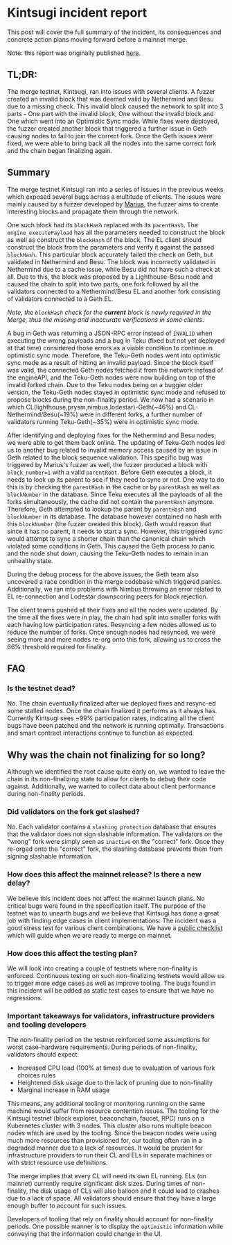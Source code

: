 # Kintsugi incident report

This post will cover the full summary of the incident, its consequences and concrete action plans moving forward before a mainnet merge.

Note: this report was originally published [here](https://notes.ethereum.org/@ExXcnR0-SJGthjz1dwkA1A/BkkdHWXTY).

## TL;DR: 
The merge testnet, Kintsugi, ran into issues with several clients. A fuzzer created an invalid block that was deemed valid by Nethermind and Besu due to a missing check. This invalid block caused the network to split into 3 parts - One part with the invalid block, One without the invalid block and One which went into an Optimistic Sync mode. While fixes were deployed, the fuzzer created another block that triggered a further issue in Geth causing nodes to fail to join the correct fork. Once the Geth issues were fixed, we were able to bring back all the nodes into the same correct fork and the chain began finalizing again.


## Summary
The merge testnet Kintsugi ran into a series of issues in the previous weeks which exposed several bugs across a multitude of clients. The issues were mainly caused by a fuzzer developed by [Marius](https://twitter.com/vdWijden), the fuzzer aims to create interesting blocks and propagate them through the network.

One such block had its `blockHash` replaced with its `parentHash`. The `engine_executePayload` has all the parameters needed to construct the block as well as construct the `blockHash` of the block. The EL client should construct the block from the parameters and verify it against the passed `blockHash`. This particular block accurately failed the check on Geth, but validated in Nethermind and Besu. The block was incorrectly validated in Nethermind due to a cache issue, while Besu did not have such a check at all. Due to this, the block was proposed by a Lighthouse-Besu node and caused the chain to split into two parts, one fork followed by all the validators connected to a Nethermind/Besu EL and another fork consisting of validators connected to a Geth EL.

*Note, the `blockHash` check for the **current** block is newly required in the Merge, thus the missing and inaccurate verifications in some clients.*

A bug in Geth was returning a JSON-RPC error instead of `INVALID` when executing the wrong payloads and a bug in Teku (fixed but not yet deployed at that time) considered those errors as a viable condition to continue in optimistic sync mode. Therefore, the Teku-Geth nodes went into optimistic sync mode as a result of hitting an invalid payload. Since the block itself was valid, the connected Geth nodes fetched it from the network instead of the engineAPI, and the Teku-Geth nodes were now building on top of the invalid forked chain. Due to the Teku nodes being on a buggier older version, the Teku-Geth nodes stayed in optimistic sync mode and refused to propose blocks during the non-finality period. We now had a scenario in which CL(lighthouse,prysm,nimbus,lodestar)-Geth(~46%) and  CL-Nethermind/Besu(~19%) were in different forks, a further number of validators running Teku-Geth(~35%) were in optimistic sync mode. 

After identifying and deploying fixes for the Nethermind and Besu nodes, we were able to get them back online. The updating of Teku-Geth nodes led us to another bug related to invalid memory access caused by an issue in Geth related to the block sequence validation. This specific bug was triggered by Marius's fuzzer as well, the fuzzer produced a block with `block_number=1` with a valid `parentRoot`. Before Geth executes a block, it needs to look up its parent to see if they need to sync or not. One way to do this is by checking the `parentHash` in the cache or by `parentHash` as well as `blockNumber` in the database. Since Teku executes all the payloads of all the forks simultaneously, the cache did not contain the `parentHash` anymore. Therefore, Geth attempted to lookup the parent by `parentHash` and `blockNumber` in its database. The database however contained no hash with this `blockNumber` (the fuzzer created this block). Geth would reason that since it has no parent, it needs to start a sync. However, this triggered sync would attempt to sync a shorter chain than the canonical chain which violated some conditions in Geth. This caused the Geth process to panic and the node shut down, causing the Teku-Geth nodes to remain in an unhealthy state.

During the debug process for the above issues, the Geth team also uncovered a race condition in the merge codebase which triggered panics. Additionally, we ran into problems with Nimbus throwing an error related to EL re-connection and Lodestar downscoring peers for block rejection. 

The client teams pushed all their fixes and all the nodes were updated. By the time all the fixes were in play, the chain had split into smaller forks with each having low participation rates. Resyncing a few nodes allowed us to reduce the number of forks. Once enough nodes had resynced, we were seeing more and more nodes re-org onto this fork, allowing us to cross the 66% threshold required for finality. 


## FAQ
### Is the testnet dead?
No. The chain eventually finalized after we deployed fixes and resync-ed some stalled nodes. Once the chain finalized it performs as it always has. Currently Kintsugi sees ~99% participation rates, indicating all the client bugs have been patched and the network is running optimally. Transactions and smart contract interactions continue to function as expected. 

## Why was the chain not finalizing for so long?
Although we identified the root cause quite early on, we wanted to leave the chain in its non-finalizing state to allow for clients to debug their code against. Additionally, we wanted to collect data about client performance during non-finality periods. 

### Did validators on the fork get slashed?
No. Each validator contains a `slashing protection` database that ensures that the validator does not sign slashable information. The validators on the "wrong" fork were simply seen as `inactive` on the "correct" fork. Once they re-orged onto the "correct" fork, the slashing database prevents them from signing slashable information. 

### How does this affect the mainnet release? Is there a new delay?
We believe this incident does not affect the mainnet launch plans. No critical bugs were found in the specification itself. The purpose of the testnet was to unearth bugs and we believe that Kintsugi has done a great job with finding edge cases in client implementations. The incident was a good stress test for various client combinations. We have a [public checklist](https://github.com/ethereum/pm/blob/master/Merge/mainnet-readiness.md) which will guide when we are ready to merge on mainnet.


### How does this affect the testing plan?
We will look into creating a couple of testnets where non-finality is enforced. Continuous testing on such non-finalizing testnets would allow us to trigger more edge cases as well as improve tooling. The bugs found in this incident will be added as static test cases to ensure that we have no regressions. 

### Important takeaways for validators, infrastructure providers and tooling developers
The non-finality period on the testnet reinforced some assumptions for worst case-hardware requirements. During periods of non-finality, validators should expect:
- Increased CPU load (100% at times) due to evaluation of various fork choices rules 
- Heightened disk usage due to the lack of pruning due to non-finality
- Marginal increase in RAM usage

This means, any additional tooling or monitoring running on the same machine would suffer from resource contention issues. The tooling for the Kintsugi testnet (block explorer, beaconchain, faucet, RPC) runs on a Kubernetes cluster with 3 nodes. This cluster also runs multiple beacon nodes which are used by the tooling. Since the beacon nodes were using much more resources than provisioned for, our tooling often ran in a degraded manner due to a lack of resources. It would be prudent for infrastructure providers to run their CL and ELs in separate machines or with strict resource use definitions. 

The merge implies that every CL will need its own EL running. ELs (on mainnet) currently require significant disk sizes. During times of non-finality, the disk usage of CLs will also balloon and it could lead to crashes due to a lack of space. All validators should ensure that they have a large enough buffer to account for such issues. 

Developers of tooling that rely on finality should account for non-finality periods. One possible manner is to display the `optimistic` information while conveying that the information could change in the UI. 








